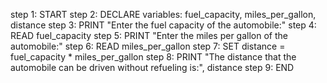 step 1: START
step 2:  DECLARE variables: fuel_capacity, miles_per_gallon, distance
step 3:  PRINT "Enter the fuel capacity of the automobile:"
step 4:  READ fuel_capacity
step 5:  PRINT "Enter the miles per gallon of the automobile:"
step 6:  READ miles_per_gallon
step 7:  SET distance = fuel_capacity * miles_per_gallon
step 8:  PRINT "The distance that the automobile can be driven without refueling is:", distance
step 9: END
